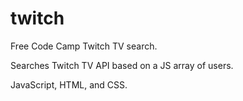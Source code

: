 # twitch

Free Code Camp Twitch TV search.

Searches Twitch TV API based on a JS array of users.

JavaScript, HTML, and CSS.
